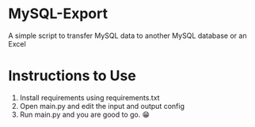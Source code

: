 # MySQL-Export
A simple script to transfer MySQL data to another MySQL database or an Excel

# Instructions to Use
1. Install requirements using requirements.txt
2. Open main.py and edit the input and output config
3. Run main.py and you are good to go. :grin:
